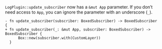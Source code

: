 
`LogPlugin::update_subscriber` now has a `&mut App` parameter. If you don’t need access to `App`, you can ignore the parameter with an underscore (`_`).

```diff,rust
- fn update_subscriber(subscriber: BoxedSubscriber) -> BoxedSubscriber {
+ fn update_subscriber(_: &mut App, subscriber: BoxedSubscriber) -> BoxedSubscriber {
      Box::new(subscriber.with(CustomLayer))
  }
```
